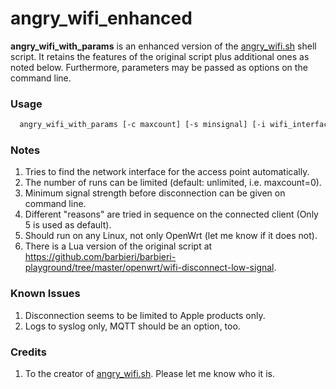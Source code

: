 # angry_wifi_enhanced

**angry_wifi_with_params** is an enhanced version of the [angry_wifi.sh](<https://gist.githubusercontent.com/lg/e91d1c5c9640d963e13dbb1901bb4396/raw/3782c70c4cb7d2baa7a365fd85bb69293b0c8c07>) shell script.
It retains the features of the original script plus additional ones as noted below.
Furthermore, parameters may be passed as options on the command line.

### Usage

```sh
  angry_wifi_with_params [-c maxcount] [-s minsignal] [-i wifi_interface] [-v] [-d] [-q]
```

### Notes

1. Tries to find the network interface for the access point automatically.
2. The number of runs can be limited (default: unlimited, i.e. maxcount=0).
3. Minimum signal strength before disconnection can be given on command line.
4. Different "reasons" are tried in sequence on the connected client (Only 5 is used as default).
5. Should run on any Linux, not only OpenWrt (let me know if it does not).
6. There is a Lua version of the original script at <https://github.com/barbieri/barbieri-playground/tree/master/openwrt/wifi-disconnect-low-signal>.

### Known Issues

1. Disconnection seems to be limited to Apple products only.
2. Logs to syslog only, MQTT should be an option, too.

### Credits

1. To the creator of [angry_wifi.sh](<https://gist.githubusercontent.com/lg/e91d1c5c9640d963e13dbb1901bb4396/raw/3782c70c4cb7d2baa7a365fd85bb69293b0c8c07>). Please let me know who it is.